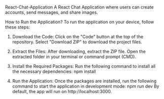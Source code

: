 React-Chat-Application
A React Chat Application where users can create accounts, send messages, and share images.

How to Run the Application?
To run the application on your device, follow these steps:

1. Download the Code:
Click on the "Code" button at the top of the repository.
Select "Download ZIP" to download the project files.

2. Extract the Files:
After downloading, extract the ZIP file.
Open the extracted folder in your terminal or command prompt (CMD).

3. Install the Required Packages:
Run the following command to install all the necessary dependencies: npm install

4. Run the Application:
Once the packages are installed, run the following command to start the application in development mode: npm run dev
By default, the app will run on http://localhost:3000.
